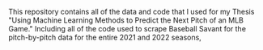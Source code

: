 This repository contains all of the data and code that I used for my Thesis "Using Machine Learning Methods to Predict the Next Pitch of an MLB Game." Including all of the code used to scrape Baseball Savant for the pitch-by-pitch data for the entire 2021 and 2022 seasons,  
